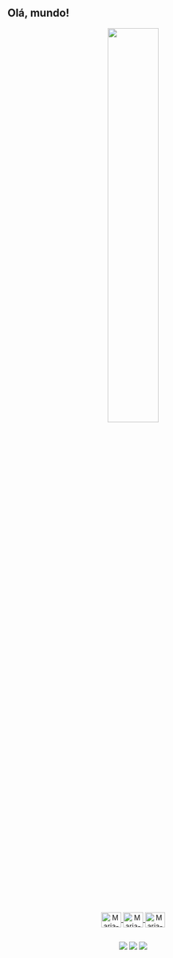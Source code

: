 ## Olá, mundo!

<div align="center">
  <a href="https://github.com/mseyxw">
  <img width="45% height="180em" src="https://github-readme-stats.vercel.app/api/top-langs/?username=mseyxw&layout=compact&langs_count=7&theme=monokai"/>
</div>

<div align="center" style="display: inline_block"><br>
  <img align="center" alt="Maria-HTML" height="30" width="40" src="https://cdn.jsdelivr.net/gh/devicons/devicon/icons/html5/html5-original.svg">
  <img align="center" alt="Maria-CSS" height="30" width="40" src="https://cdn.jsdelivr.net/gh/devicons/devicon/icons/css3/css3-original.svg">
   <img align="center" alt="Maria-Js" height="30" width="40" src="https://cdn.jsdelivr.net/gh/devicons/devicon/icons/javascript/javascript-original.svg">
</div>

##

<div align="center"> 
  <a href="https://instagram.com/mseyxw" target="_blank"><img src="https://img.shields.io/badge/-Instagram-%23E4405F?style=for-the-badge&logo=instagram&logoColor=white" target="_blank"></a>
  <a href = "mailto:mariasilva.dev@gmail.com"><img src="https://img.shields.io/badge/-Gmail-%23333?style=for-the-badge&logo=gmail&logoColor=white" target="_blank"></a>
  <a href="https://www.linkedin.com/in/maria-eduarda-421198229/" target="_blank"><img src="https://img.shields.io/badge/-LinkedIn-%230077B5?style=for-the-badge&logo=linkedin&logoColor=white" target="_blank"></a>
